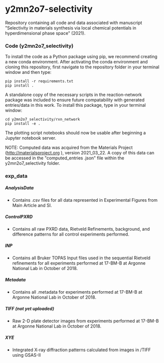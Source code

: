 # y2mn2o7-selectivity
Repository containing all code and data associated with manuscript "Selectivity in 
materials synthesis via local chemical potentials in hyperdimensional phase space" 
(2021).

### Code (y2mn2o7_selectivity)

To install the code as a Python package using pip, we recommend creating a new conda 
environment. After activating the conda environment and cloning this repository, first 
navigate to the repository folder in your terminal window and then type:
 
    pip install -r requirements.txt
    pip install .

A standalone copy of the necessary scripts in the reaction-network package was 
included to ensure future compatability with generated entries/data in this work. To 
install this package, type in your terminal window:

    cd y2mn2o7_selectivity/rxn_network
    pip install -e .

The plotting script notebooks should now be usable after beginning a Jupyter 
notebook server.

NOTE: Computed data was acquired from the Materials Project (http://materialsproject.org
), version 2021_03_22. A copy of this data can be accessed in the "computed_entries
.json" file within the y2mn2o7_selectivity folder.

### exp_data
##### AnalysisData
- Contains .csv files for all data represented in Experimental Figures from Main
 Article and SI.

##### ControlPXRD
- Contains all raw PXRD data, Rietveld Refinements, background, and difference
 patterns for all control experiments performed.

##### INP
- Contains all Bruker TOPAS Input files used in the sequential Rietveld refinements
 for all experiments performed at 17-BM-B at Argonne National Lab in October of 2018.

##### Metadata
- Contains all .metadata for experiments performed at 17-BM-B at Argonne National Lab
 in October of 2018.

##### TIFF (not yet uploaded)
- Raw 2-D plate detector images from experiments performed at 17-BM-B at Argonne
 National Lab in October of 2018.

##### XYE
- Integrated X-ray diffraction patterns calculated from images in /TIFF using GSAS-II

